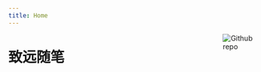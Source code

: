 ```yaml
---
title: Home
---
```


[<img src="/face2.png" style="max-width:15%;min-width:40px;float:right;" alt="Github repo" />](https://github.com/ahorawzy)

# 致远随笔
